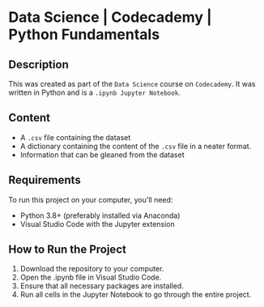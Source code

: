 # Data Science | Codecademy | Python Fundamentals
## Description
This was created as part of the `Data Science` course on `Codecademy`.
It was written in Python and is a `.ipynb Jupyter Notebook`.
## Content
- A `.csv` file containing the dataset
- A dictionary containing the content of the `.csv` file in a neater format.
- Information that can be gleaned from the dataset
## Requirements
To run this project on your computer, you'll need:
- Python 3.8+ (preferably installed via Anaconda)
- Visual Studio Code with the Jupyter extension
## How to Run the Project
1. Download the repository to your computer.
2. Open the .ipynb file in Visual Studio Code.
3. Ensure that all necessary packages are installed.
4. Run all cells in the Jupyter Notebook to go through the entire project.
